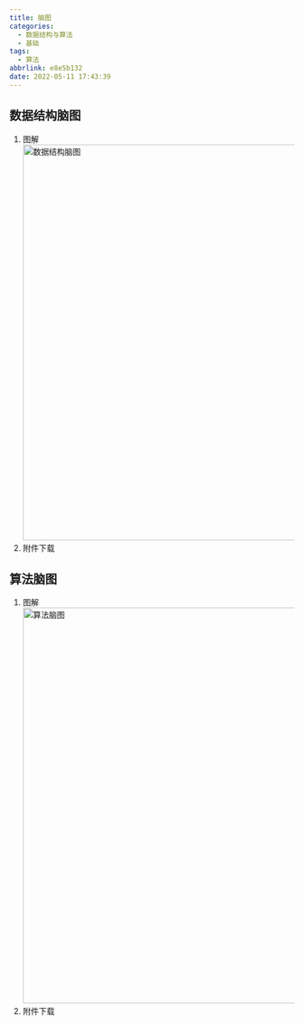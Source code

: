 ```yaml
---
title: 脑图
categories:
  - 数据结构与算法
  - 基础
tags:
  - 算法
abbrlink: e8e5b132
date: 2022-05-11 17:43:39
---
```


## 数据结构脑图
1. 图解
    <img src="数据结构脑图.jpg" width="700px" height="auto" class="lazy-load" title="数据结构脑图"/>
2. <a class="attachment" name="数据结构.xmind">附件下载</a>

## 算法脑图
1. 图解
    <img src="算法脑图.jpg" width="700px" height="auto" class="lazy-load" title="算法脑图"/>
2. <a class="attachment" name="算法脑图.xmind">附件下载</a>